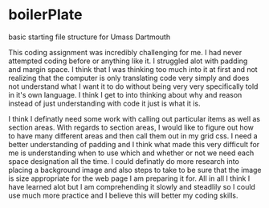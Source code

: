 # boilerPlate
basic starting file structure for Umass Dartmouth

This coding assignment was incredibly challenging for me. I had never attempted coding before or anything like it. I struggled alot with padding and margin space. I think that I was thinking too much into it at first and not realizing that the computer is only translating code very simply and does not understand what I want it to do without being very very specifically told in it's own language. I think I get to into thinking about why and reason instead of just understanding with code it just is what it is.

 I think I definatly need some work with calling out particular items as well as section areas. With regards to section areas, I would like to figure out how to have many different areas and then call them out in my grid css. I need a better understanding of padding and I think what made this very difficult for me is understanding when to use which and whether or not we need each space designation all the time. I could definatly do more research into placing a background image and also steps to take to be sure that the image is size appropriate for the web page I am preparing it for. All in all I think I have learned alot but I am comprehending it slowly and steadlily so I could use much more practice and I believe this will better my coding skills.
